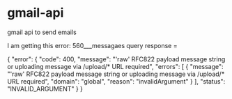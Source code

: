# gmail-api
gmail api to send emails 


I am getting this error:
 560___messagaes query response =

 {
  "error": {
    "code": 400,
    "message": "'raw' RFC822 payload message string or uploading message via /upload/* URL required",
    "errors": [
      {
        "message": "'raw' RFC822 payload message string or uploading message via /upload/* URL required",
        "domain": "global",
        "reason": "invalidArgument"
      }
    ],
    "status": "INVALID_ARGUMENT"
  }
}

